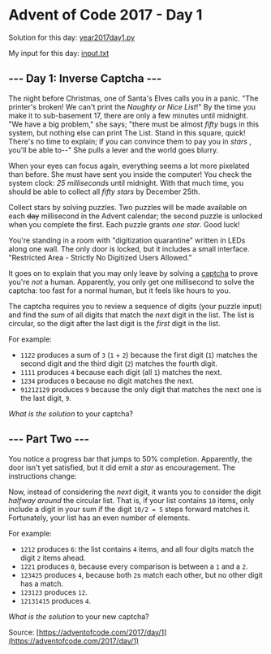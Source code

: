 # Advent of Code 2017 - Day 1

Solution for this day: [year2017day1.py](year2017day1.py)

My input for this day: [input.txt](input.txt)

## \--- Day 1: Inverse Captcha ---

The night before Christmas, one of Santa's Elves calls you in a panic. "The
printer's broken! We can't print the _Naughty or Nice List_!" By the time you
make it to sub-basement 17, there are only a few minutes until midnight. "We
have a big problem," she says; "there must be almost _fifty_ bugs in this
system, but nothing else can print The List. Stand in this square, quick!
There's no time to explain; if you can convince them to pay you in _stars_ ,
you'll be able to--" She pulls a lever and the world goes blurry.

When your eyes can focus again, everything seems a lot more pixelated than
before. She must have sent you inside the computer! You check the system
clock: _25 milliseconds_ until midnight. With that much time, you should be
able to collect all _fifty stars_ by December 25th.

Collect stars by solving puzzles. Two puzzles will be made available on each
~~day~~ millisecond in the Advent calendar; the second puzzle is unlocked when
you complete the first. Each puzzle grants _one star_. Good luck!

You're standing in a room with "digitization quarantine" written in LEDs along
one wall. The only door is locked, but it includes a small interface.
"Restricted Area - Strictly No Digitized Users Allowed."

It goes on to explain that you may only leave by solving a
[captcha](https://en.wikipedia.org/wiki/CAPTCHA) to prove you're _not_ a
human. Apparently, you only get one millisecond to solve the captcha: too fast
for a normal human, but it feels like hours to you.

The captcha requires you to review a sequence of digits (your puzzle input)
and find the _sum_ of all digits that match the _next_ digit in the list. The
list is circular, so the digit after the last digit is the _first_ digit in
the list.

For example:

  * `1122` produces a sum of `3` (`1` \+ `2`) because the first digit (`1`) matches the second digit and the third digit (`2`) matches the fourth digit.
  * `1111` produces `4` because each digit (all `1`) matches the next.
  * `1234` produces `0` because no digit matches the next.
  * `91212129` produces `9` because the only digit that matches the next one is the last digit, `9`.

_What is the solution_ to your captcha?

## \--- Part Two ---

You notice a progress bar that jumps to 50% completion. Apparently, the door
isn't yet satisfied, but it did emit a _star_ as encouragement. The
instructions change:

Now, instead of considering the _next_ digit, it wants you to consider the
digit _halfway around_ the circular list. That is, if your list contains `10`
items, only include a digit in your sum if the digit `10/2 = 5` steps forward
matches it. Fortunately, your list has an even number of elements.

For example:

  * `1212` produces `6`: the list contains `4` items, and all four digits match the digit `2` items ahead.
  * `1221` produces `0`, because every comparison is between a `1` and a `2`.
  * `123425` produces `4`, because both `2`s match each other, but no other digit has a match.
  * `123123` produces `12`.
  * `12131415` produces `4`.

_What is the solution_ to your new captcha?



Source: [https://adventofcode.com/2017/day/1](https://adventofcode.com/2017/day/1)
